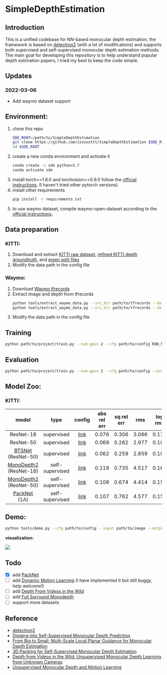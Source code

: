 # SimpleDepthEstimation

## Introduction

This is a unified codebase for NN-based monocular depth estimation, the framework is based on [detectron2](https://github.com/facebookresearch/detectron2) (with a lot of modifications) and supports both supervised and self-supervised monocular depth estimation methods. The main goal for developing this repository is to help understand popular depth estimation papers, I tried my best to keep the code simple.

## Updates

### 2022-03-06
* Add waymo dataset support 

## Environment:
1. clone this repo
   ```bash
   SDE_ROOT=/path/to/SimpleDepthEstimation
   git clone https://github.com/zzzxxxttt/SimpleDepthEstimation $SDE_ROOT
   cd $SDE_ROOT
   ```
2. create a new conda environment and activate it
   ```bash
   conda create -n sde python=3.7 
   conda activate sde
   ```
3. install torch==1.8.0 and torchvision==0.9.0 follow the [official instructions](https://pytorch.org/). (I haven't tried other pytorch versions)
4. install other requirements
   ```bash
   pip install -r requirements.txt
   ```
5. to use waymo dataset, compile waymo-open-dataset according to the [official instructions](https://github.com/waymo-research/waymo-open-dataset/blob/master/docs/quick_start.md).


## Data preparation
### KITTI:
1. Download and extract [KITTI raw dataset](http://www.cvlibs.net/datasets/kitti/raw_data.php), [refined KITTI depth groundtruth](http://www.cvlibs.net/download.php?file=data_depth_annotated.zip), and [eigen split files](https://github.com/cleinc/bts/tree/master/train_test_inputs)
2. Modify the data path in the config file

### Waymo:
1. Download [Waymo tfrecords](https://waymo.com/open/download/)
2. Extract image and depth from tfrecords
   ```bash
   python tools/extract_waymo_data.py --src_dir path/to/tfrecords --dst_dir path/to/extracted/data --split training
   python tools/extract_waymo_data.py --src_dir path/to/tfrecords --dst_dir path/to/extracted/data --split validation
   ```
3. Modify the data path in the config file

## Training 
```bash
python path/to/project/train.py --num-gpus 2 --cfg path/to/config RUN_NAME run_name
```


## Evaluation
```bash
python path/to/project/train.py --num-gpus 2 --cfg path/to/config --eval MODEL.WEIGHTS /path/to/checkpoint_file
```


## Model Zoo:
### KITTI:
|         model          |      type       |                     config                      | abs rel err | sq rel err |  rms  | log rms |  d1   |  d2   |  d3   |
| :--------------------: | :-------------: | :---------------------------------------------: | :---------: | :--------: | :---: | :-----: | :---: | :---: | :---: |
|       ResNet-18        |   supervised    | [link](projects/Supervised/configs/resnet18.yaml) |    0.076    |   0.306    | 3.066 |  0.116  | 0.936 | 0.990 | 0.998 |
|       ResNet-50        |   supervised    | [link](projects/Supervised/configs/resnet50.yaml) |    0.069    |   0.282    | 2.977 |  0.107  | 0.943 | 0.991 | 0.998 |
|   [BTSNet](https://arxiv.org/abs/1907.10326) (ResNet-50)   |   supervised    |  [link](projects/Supervised/configs/bts_r50.yaml)   |    0.062    |   0.259    | 2.859 |  0.100  | 0.950 | 0.992 | 0.998 |
| [MonoDepth2](https://arxiv.org/abs/1806.01260) (ResNet-18) | self-supervised | [link](projects/MonoDepth2/configs/resnet18.yaml) |    0.118    |   0.735    | 4.517 |  0.163  | 0.860 | 0.974 | 0.994 |
| [MonoDepth2](https://arxiv.org/abs/1806.01260) (ResNet-50) | self-supervised | [link](projects/MonoDepth2/configs/resnet50.yaml) |    0.108    |   0.674    | 4.414 |  0.153  | 0.882 | 0.976 | 0.994 |
| [PackNet](https://arxiv.org/abs/1905.02693) (1A) | self-supervised | [link](projects/MonoDepth2/configs/packnet_1a.yaml) |    0.107    |   0.762    | 4.577 |  0.159  | 0.884 | 0.972 | 0.992 |


## Demo:
```bash
python tools/demo.py --cfg path/to/config --input path/to/image --output path/to/output_dir MODEL.WEIGHTS /path/to/checkpoint_file
```

**visualization:**

![](imgs/vis.gif)

## Todo
- [x] add [PackNet](https://arxiv.org/abs/1905.02693)
- [ ] add [Dynamic Motion Learning](https://arxiv.org/abs/2010.16404) (I have implemented it but still buggy, help welcome!)
- [ ] add [Depth From Videos in the Wild](https://openaccess.thecvf.com/content_ICCV_2019/html/Gordon_Depth_From_Videos_in_the_Wild_Unsupervised_Monocular_Depth_Learning_ICCV_2019_paper.html)
- [ ] add [Full Surround Monodepth](https://arxiv.org/abs/2104.00152)
- [ ] support more datasets

## Reference
- [detectron2](https://github.com/facebookresearch/detectron2)
- [Digging into Self-Supervised Monocular Depth Prediction](https://github.com/nianticlabs/monodepth2)
- [From Big to Small: Multi-Scale Local Planar Guidance for Monocular Depth Estimation](https://github.com/cleinc/bts)
- [3D Packing for Self-Supervised Monocular Depth Estimation](https://github.com/TRI-ML/packnet-sfm)
- [Depth from Videos in the Wild: Unsupervised Monocular Depth Learning from Unknown Cameras](https://github.com/google-research/google-research/tree/master/depth_from_video_in_the_wild)
- [Unsupervised Monocular Depth and Motion Learning](https://github.com/google-research/google-research/tree/master/depth_and_motion_learning)
